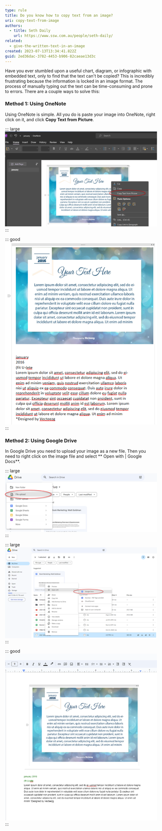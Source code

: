 ```yaml
---
type: rule
title: Do you know how to copy text from an image?
uri: copy-text-from-image
authors:
  - title: Seth Daily
    url: https://www.ssw.com.au/people/seth-daily/
related:
  - give-the-written-text-in-an-image
created: 2023-07-13T13:34:41.822Z
guid: 2ed36dac-3782-4453-b906-82caeae13d3c
---
```


Have you ever stumbled upon a useful chart, diagram, or infographic with embedded text, only to find that the text can't be copied? This is incredibly frustrating because the information is locked in an image format. The process of manually typing out the text can be time-consuming and prone to errors. There are a couple ways to solve this:

<!--endintro-->

### Method 1: Using OneNote

Using OneNote is simple. All you do is paste your image into OneNote, right click on it, and click **Copy Text from Picture**.

::: large
![Figure: Paste image into OneNote and right click on it](/rules/copy-text-from-image/one-note-1.png)
:::

::: good
![Figure: Good example - The text pastes below the image. Easy!](/rules/copy-text-from-image/one-note-2.png)
:::

### Method 2: Using Google Drive

In Google Drive you need to upload your image as a new file. Then you need to right click on the image file and select ** Open with | Google Docs**.

::: large
![Figure: Upload your image first](/rules/copy-text-from-image/drive-1.png)
:::

::: large
![Figure: Open your image with Google Docs](/rules/copy-text-from-image/drive-2.png)
:::

::: good
![Figure: Good example - The text is added to the new document!](/rules/copy-text-from-image/drive-3.png)
:::

